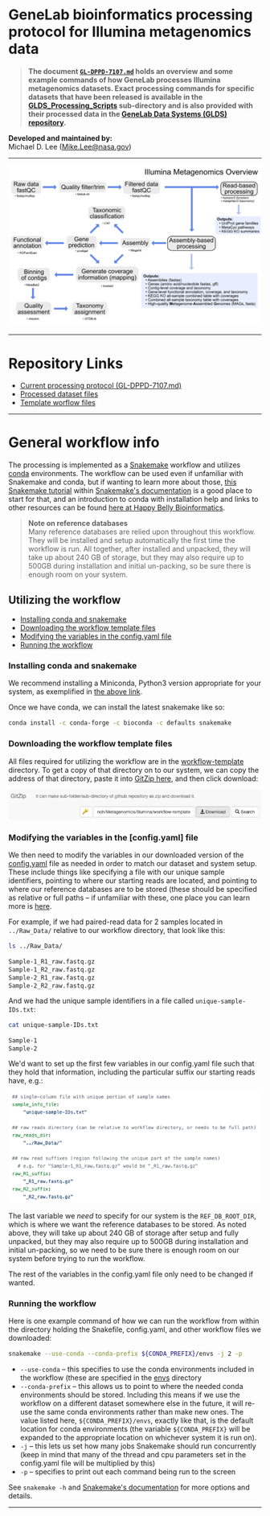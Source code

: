 
# GeneLab bioinformatics processing protocol for Illumina metagenomics data

> **The document [`GL-DPPD-7107.md`](GL-DPPD-7107.md) holds an overview and some example commands of how GeneLab processes Illumina metagenomics datasets. Exact processing commands for specific datasets that have been released is available in the [GLDS_Processing_Scripts](GLDS_Processing_Scripts) sub-directory and is also provided with their processed data in the [GeneLab Data Systems (GLDS) repository](https://genelab-data.ndc.nasa.gov/genelab/projects).**  

**Developed and maintained by:**  
Michael D. Lee (Mike.Lee@nasa.gov)

---

<p align="center">
<a href="../images/GL-Illumina-metagenomics-overview.pdf"><img src="../images/GL-Illumina-metagenomics-overview.png"></a>
</p>

--- 

# Repository Links

* [Current processing protocol (GL-DPPD-7107.md)](GL-DPPD-7107.md)  
* [Processed dataset files](GLDS_Processing_Scripts)  
* [Template worflow files](workflow-template)  

---

# General workflow info
The processing is implemented as a [Snakemake](https://snakemake.readthedocs.io/en/stable/) workflow and utilizes [conda](https://docs.conda.io/en/latest/) environments. The workflow can be used even if unfamiliar with Snakemake and conda, but if wanting to learn more about those, [this Snakemake tutorial](https://snakemake.readthedocs.io/en/stable/tutorial/tutorial.html) within [Snakemake's documentation](https://snakemake.readthedocs.io/en/stable/) is a good place to start for that, and an introduction to conda with installation help and links to other resources can be found [here at Happy Belly Bioinformatics](https://astrobiomike.github.io/unix/conda-intro).  

> **Note on reference databases**  
> Many reference databases are relied upon throughout this workflow. They will be installed and setup automatically the first time the workflow is run. All together, after installed and unpacked, they will take up about 240 GB of storage, but they may also require up to 500GB during installation and initial un-packing, so be sure there is enough room on your system.

## Utilizing the workflow

* [Installing conda and snakemake](#installing-conda-and-snakemake)  
* [Downloading the workflow template files](#downloading-the-workflow-template-files)  
* [Modifying the variables in the config.yaml file](#modifying-the-variables-in-the-config.yaml-file)  
* [Running the workflow](#running-the-workflow)  

### Installing conda and snakemake
We recommend installing a Miniconda, Python3 version appropriate for your system, as exemplified in [the above link](https://astrobiomike.github.io/unix/conda-intro#getting-and-installing-conda).  

Once we have conda, we can install the latest snakemake like so:

```bash
conda install -c conda-forge -c bioconda -c defaults snakemake
```

### Downloading the workflow template files
All files required for utilizing the workflow are in the [workflow-template](workflow-template) directory. To get a copy of that directory on to our system, we can copy the address of that directory, paste it into [GitZip here](http://kinolien.github.io/gitzip/), and then click download:

<p align="center">
<a href="../images/gitzip-ex.png"><img src="../images/gitzip-ex.png"></a>
</p>

### Modifying the variables in the [config.yaml] file
We then need to modify the variables in our downloaded version of the [config.yaml](workflow-template/config.yaml) file as needed in order to match our dataset and system setup. These include things like specifying a file with our unique sample identifiers, pointing to where our starting reads are located, and pointing to where our reference databases are to be stored (these should be specified as relative or full paths – if unfamiliar with these, one place you can learn more is [here](https://astrobiomike.github.io/unix/getting-started#the-unix-file-system-structure).  

For example, if we had paired-read data for 2 samples located in `../Raw_Data/` relative to our workflow directory, that look like this:

```bash
ls ../Raw_Data/
```

```
Sample-1_R1_raw.fastq.gz
Sample-1_R2_raw.fastq.gz
Sample-2_R1_raw.fastq.gz
Sample-2_R2_raw.fastq.gz
```

And we had the unique sample identifiers in a file called `unique-sample-IDs.txt`:

```bash
cat unique-sample-IDs.txt
```

```
Sample-1
Sample-2
```

We'd want to set up the first few variables in our config.yaml file such that they hold that information, including the particular suffix our starting reads have, e.g.:

<p align="center">
<a href="../images/config-ex.png"><img src="../images/config-ex.png"></a>
</p>

The last variable we *need* to specify for our system is the `REF_DB_ROOT_DIR`, which is where we want the reference databases to be stored. As noted above, they will take up about 240 GB of storage after setup and fully unpacked, but they may also require up to 500GB during installation and initial un-packing, so we need to be sure there is enough room on our system before trying to run the workflow.

The rest of the variables in the config.yaml file only need to be changed if wanted. 

### Running the workflow

Here is one example command of how we can run the workflow from within the directory holding the Snakefile, config.yaml, and other workflow files we downloaded:

```bash
snakemake --use-conda --conda-prefix ${CONDA_PREFIX}/envs -j 2 -p
```

* `--use-conda` – this specifies to use the conda environments included in the workflow (these are specified in the [envs](envs) directory
* `--conda-prefix` – this allows us to point to where the needed conda environments should be stored. Including this means if we use the workflow on a different dataset somewhere else in the future, it will re-use the same conda environments rather than make new ones. The value listed here, `${CONDA_PREFIX}/envs`, exactly like that, is the default location for conda environments (the variable `${CONDA_PREFIX}` will be expanded to the appropriate location on whichever system it is run on).
* `-j` – this lets us set how many jobs Snakemake should run concurrently (keep in mind that many of the thread and cpu parameters set in the config.yaml file will be multiplied by this)
* `-p` – specifies to print out each command being run to the screen

See `snakemake -h` and [Snakemake's documentation](https://snakemake.readthedocs.io/en/stable/) for more options and details.

---
